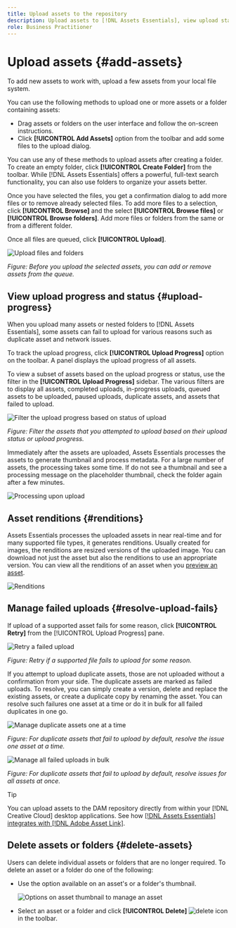 ```yaml
---
title: Upload assets to the repository
description: Upload assets to [!DNL Assets Essentials], view upload statuses, and resolve upload issues.
role: Business Practitioner
---
```


# Upload assets {#add-assets}

To add new assets to work with, upload a few assets from your local file system. <!-- TBD: Many of the [common file formats are supported](/help/supported-file-formats.md). -->

You can use the following methods to upload one or more assets or a folder containing assets:

* Drag assets or folders on the user interface and follow the on-screen instructions.
* Click **[!UICONTROL Add Assets]** option from the toolbar and add some files to the upload dialog.

<!-- TBD: Update this GIF
![Asset and nested folder upload demo](assets/do-not-localize/upload-assets.gif) -->

You can use any of these methods to upload assets after creating a folder. To create an empty folder, click **[!UICONTROL Create Folder]** from the toolbar. While [!DNL Assets Essentials] offers a powerful, full-text search functionality, you can also use folders to organize your assets better.

Once you have selected the files, you get a confirmation dialog to add more files or to remove already selected files. To add more files to a selection, click **[!UICONTROL Browse]** and the select **[!UICONTROL Browse files]** or **[!UICONTROL Browse folders]**. Add more files or folders from the same or from a different folder.

Once all files are queued, click **[!UICONTROL Upload]**.

![Upload files and folders](assets/upload-browse-files-folders.png)

*Figure: Before you upload the selected assets, you can add or remove assets from the queue.*

## View upload progress and status {#upload-progress}

When you upload many assets or nested folders to [!DNL Assets Essentials], some assets can fail to upload for various reasons such as duplicate asset and network issues.

To track the upload progress, click **[!UICONTROL Upload Progress]** option on the toolbar. A panel displays the upload progress of all assets.

To view a subset of assets based on the upload progress or status, use the filter in the **[!UICONTROL Upload Progress]** sidebar. The various filters are to display all assets, completed uploads, in-progress uploads, queued assets to be uploaded, paused uploads, duplicate assets, and assets that failed to upload.  

![Filter the upload progress based on status of upload](assets/filter-upload-progress.png)

*Figure: Filter the assets that you attempted to upload based on their upload status or upload progress.*

Immediately after the assets are uploaded, Assets Essentials processes the assets to generate thumbnail and process metadata. For a large number of assets, the processing takes some time. If do not see a thumbnail and see a processing message on the placeholder thumbnail, check the folder again after a few minutes.

![Processing upon upload](assets/upload-processing.png)

## Asset renditions {#renditions}

Assets Essentials processes the uploaded assets in near real-time and for many supported file types, it generates renditions. Usually created for images, the renditions are resized versions of the uploaded image. You can download not just the asset but also the renditions to use an appropriate version. You can view all the renditions of an asset when you [preview an asset](/help/navigate-view.md#preview-assets).

![Renditions](assets/renditions-view-download.png)

## Manage failed uploads {#resolve-upload-fails}

If upload of a supported asset fails for some reason, click **[!UICONTROL Retry]** from the [!UICONTROL Upload Progress] pane.

![Retry a failed upload](assets/upload-retry.png)

*Figure: Retry if a supported file fails to upload for some reason.*

If you attempt to upload duplicate assets, those are not uploaded without a confirmation from your side. The duplicate assets are marked as failed uploads. To resolve, you can simply create a version, delete and replace the existing assets, or create a duplicate copy by renaming the asset. You can resolve such failures one asset at a time or do it in bulk for all failed duplicates in one go.

![Manage duplicate assets one at a time](assets/uploads-manage-duplicates.png)

*Figure: For duplicate assets that fail to upload by default, resolve the issue one asset at a time.*

![Manage all failed uploads in bulk](assets/upload-progress-manage-failed-uploads.png)

*Figure: For duplicate assets that fail to upload by default, resolve issues for all assets at once.*

>[!TIP]
>
>You can upload assets to the DAM repository directly from within your [!DNL Creative Cloud] desktop applications. See how [[!DNL Assets Essentials] integrates with [!DNL Adobe Asset Link]](/help/integration.md).

## Delete assets or folders {#delete-assets}

Users can delete individual assets or folders that are no longer required. To delete an asset or a folder do one of the following:

* Use the option available on an asset's or a folder's thumbnail.

  ![Options on asset thumbnail to manage an asset](assets/options-on-thumbnail.png)

* Select an asset or a folder and click **[!UICONTROL Delete]** ![delete icon](assets/do-not-localize/delete-icon.png) in the toolbar.

